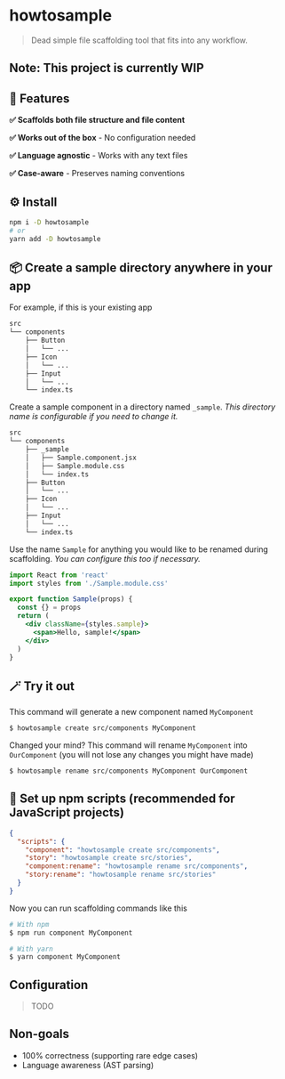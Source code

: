 # howtosample

> Dead simple file scaffolding tool that fits into any workflow.

## **Note**: This project is currently WIP

## 🚀 Features

**✅ Scaffolds both file structure and file content**

**✅ Works out of the box** - No configuration needed

**✅ Language agnostic** - Works with any text files

**✅ Case-aware** - Preserves naming conventions

## ⚙️ Install

```bash
npm i -D howtosample
# or
yarn add -D howtosample
```

## 📦 Create a sample directory anywhere in your app

For example, if this is your existing app

```bash
src
└── components
    ├── Button
    │   └── ...
    ├── Icon
    │   └── ...
    ├── Input
    │   └── ...
    └── index.ts
```

Create a sample component in a directory named `_sample`. _This directory name is configurable if you need to change it._

```bash
src
└── components
    ├── _sample
    │   ├── Sample.component.jsx
    │   ├── Sample.module.css
    │   └── index.ts
    ├── Button
    │   └── ...
    ├── Icon
    │   └── ...
    ├── Input
    │   └── ...
    └── index.ts
```

Use the name `Sample` for anything you would like to be renamed during scaffolding. _You can configure this too if necessary._

```jsx
import React from 'react'
import styles from './Sample.module.css'

export function Sample(props) {
  const {} = props
  return (
    <div className={styles.sample}>
      <span>Hello, sample!</span>
    </div>
  )
}
```

## 🪄 Try it out

This command will generate a new component named `MyComponent`

```bash
$ howtosample create src/components MyComponent
```

Changed your mind? This command will rename `MyComponent` into `OurComponent` (you will not lose any changes you might have made)

```bash
$ howtosample rename src/components MyComponent OurComponent
```

## 🤖 Set up npm scripts (recommended for JavaScript projects)

```json
{
  "scripts": {
    "component": "howtosample create src/components",
    "story": "howtosample create src/stories",
    "component:rename": "howtosample rename src/components",
    "story:rename": "howtosample rename src/stories"
  }
}
```

Now you can run scaffolding commands like this

```bash
# With npm
$ npm run component MyComponent

# With yarn
$ yarn component MyComponent
```

## Configuration

> TODO

## Non-goals

- 100% correctness (supporting rare edge cases)
- Language awareness (AST parsing)
